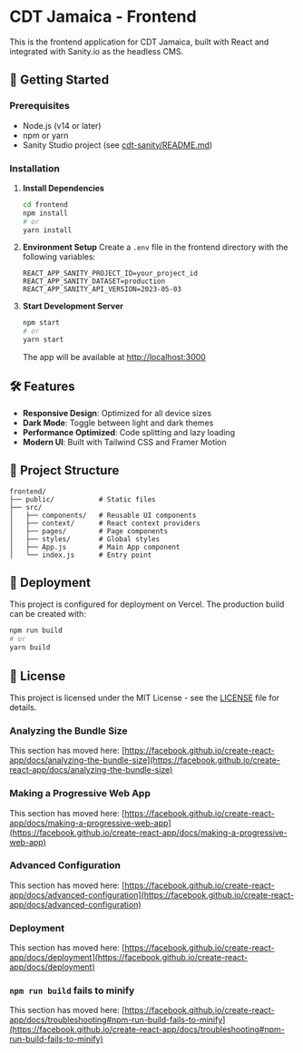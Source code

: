 # CDT Jamaica - Frontend

This is the frontend application for CDT Jamaica, built with React and integrated with Sanity.io as the headless CMS.

## 🚀 Getting Started

### Prerequisites
- Node.js (v14 or later)
- npm or yarn
- Sanity Studio project (see [cdt-sanity/README.md](../cdt-sanity/README.md))

### Installation

1. **Install Dependencies**
   ```bash
   cd frontend
   npm install
   # or
   yarn install
   ```

2. **Environment Setup**
   Create a `.env` file in the frontend directory with the following variables:
   ```
   REACT_APP_SANITY_PROJECT_ID=your_project_id
   REACT_APP_SANITY_DATASET=production
   REACT_APP_SANITY_API_VERSION=2023-05-03
   ```

3. **Start Development Server**
   ```bash
   npm start
   # or
   yarn start
   ```
   The app will be available at [http://localhost:3000](http://localhost:3000)

## 🛠 Features

- **Responsive Design**: Optimized for all device sizes
- **Dark Mode**: Toggle between light and dark themes
- **Performance Optimized**: Code splitting and lazy loading
- **Modern UI**: Built with Tailwind CSS and Framer Motion

## 📂 Project Structure

```
frontend/
├── public/           # Static files
├── src/
│   ├── components/   # Reusable UI components
│   ├── context/      # React context providers
│   ├── pages/        # Page components
│   ├── styles/       # Global styles
│   ├── App.js        # Main App component
│   └── index.js      # Entry point
```

## 🚀 Deployment

This project is configured for deployment on Vercel. The production build can be created with:

```bash
npm run build
# or
yarn build
```

## 📝 License

This project is licensed under the MIT License - see the [LICENSE](../LICENSE) file for details.

### Analyzing the Bundle Size

This section has moved here: [https://facebook.github.io/create-react-app/docs/analyzing-the-bundle-size](https://facebook.github.io/create-react-app/docs/analyzing-the-bundle-size)

### Making a Progressive Web App

This section has moved here: [https://facebook.github.io/create-react-app/docs/making-a-progressive-web-app](https://facebook.github.io/create-react-app/docs/making-a-progressive-web-app)

### Advanced Configuration

This section has moved here: [https://facebook.github.io/create-react-app/docs/advanced-configuration](https://facebook.github.io/create-react-app/docs/advanced-configuration)

### Deployment

This section has moved here: [https://facebook.github.io/create-react-app/docs/deployment](https://facebook.github.io/create-react-app/docs/deployment)

### `npm run build` fails to minify

This section has moved here: [https://facebook.github.io/create-react-app/docs/troubleshooting#npm-run-build-fails-to-minify](https://facebook.github.io/create-react-app/docs/troubleshooting#npm-run-build-fails-to-minify)
